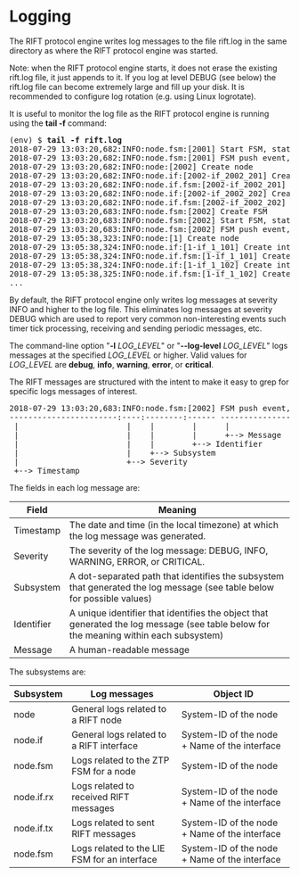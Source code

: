 # Logging

The RIFT protocol engine writes log messages to the file rift.log in the same directory as where the RIFT protocol 
engine was started.

Note: when the RIFT protocol engine starts, it does not erase the existing rift.log file, it just appends to it.
If you log at level DEBUG (see below) the rift.log file can become extremely large and fill up your disk. It is 
recommended to configure log rotation (e.g. using Linux logrotate).

It is useful to monitor the log file as the RIFT protocol engine is running using the <b>tail -f</b> command:

<pre>
(env) $ <b>tail -f rift.log</b>
2018-07-29 13:03:20,682:INFO:node.fsm:[2001] Start FSM, state=COMPUTE_BEST_OFFER
2018-07-29 13:03:20,682:INFO:node.fsm:[2001] FSM push event, event=COMPUTATION_DONE
2018-07-29 13:03:20,682:INFO:node:[2002] Create node
2018-07-29 13:03:20,682:INFO:node.if:[2002-if_2002_201] Create interface
2018-07-29 13:03:20,682:INFO:node.if.fsm:[2002-if_2002_201] Create FSM
2018-07-29 13:03:20,682:INFO:node.if:[2002-if_2002_202] Create interface
2018-07-29 13:03:20,682:INFO:node.if.fsm:[2002-if_2002_202] Create FSM
2018-07-29 13:03:20,683:INFO:node.fsm:[2002] Create FSM
2018-07-29 13:03:20,683:INFO:node.fsm:[2002] Start FSM, state=COMPUTE_BEST_OFFER
2018-07-29 13:03:20,683:INFO:node.fsm:[2002] FSM push event, event=COMPUTATION_DONE
2018-07-29 13:05:38,323:INFO:node:[1] Create node
2018-07-29 13:05:38,324:INFO:node.if:[1-if_1_101] Create interface
2018-07-29 13:05:38,324:INFO:node.if.fsm:[1-if_1_101] Create FSM
2018-07-29 13:05:38,324:INFO:node.if:[1-if_1_102] Create interface
2018-07-29 13:05:38,325:INFO:node.if.fsm:[1-if_1_102] Create FSM
...
</pre>

By default, the RIFT protocol engine only writes log messages at severity INFO and higher to the log file.
This eliminates log messages at severity DEBUG which are used to report very common non-interesting events such
timer tick processing, receiving and sending periodic messages, etc.

The command-line option "<b>-l</b> <i>LOG_LEVEL</i>" or "<b>--log-level</b> <i>LOG_LEVEL</i>" logs messages at the 
specified <i>LOG_LEVEL</i> or higher. Valid values for <i>LOG_LEVEL</i> are <b>debug</b>, <b>info</b>,
<b>warning</b>, <b>error</b>, or <b>critical</b>.

The RIFT messages are structured with the intent to make it easy to grep for specific logs messages of interest.

<pre>
2018-07-29 13:03:20,683:INFO:node.fsm:[2002] FSM push event, event=COMPUTATION_DONE
-----------------------:----:--------:------ --------------------------------------
 |                       |    |        |      |
 |                       |    |        |      +--> Message
 |                       |    |        +--> Identifier
 |                       |    +--> Subsystem
 |                       +--> Severity
 +--> Timestamp
</pre>

The fields in each log message are:

| Field | Meaning |
| --- | --- |
| Timestamp | The date and time (in the local timezone) at which the log message was generated. |
| Severity | The severity of the log message: DEBUG, INFO, WARNING, ERROR, or CRITICAL. |
| Subsystem | A dot-separated path that identifies the subsystem that generated the log message (see table below for possible values) |
| Identifier | A unique identifier that identifies the object that generated the log message (see table below for the meaning within each subsystem) |
| Message | A human-readable message |

The subsystems are:

| Subsystem | Log messages | Object ID |
| --- | --- | --- |
| node | General logs related to a RIFT node | System-ID of the node |
| node.if | General logs related to a RIFT interface | System-ID of the node + Name of the interface |
| node.fsm | Logs related to the ZTP FSM for a node | System-ID of the node |
| node.if.rx | Logs related to received RIFT messages | System-ID of the node + Name of the interface |
| node.if.tx | Logs related to sent RIFT messages | System-ID of the node + Name of the interface |
| node.fsm | Logs related to the LIE FSM for an interface | System-ID of the node + Name of the interface |
